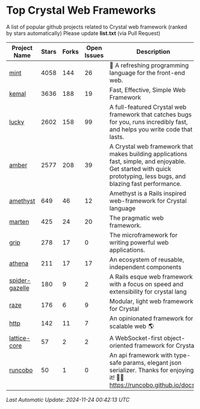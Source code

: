 # Top Crystal Web Frameworks

A list of popular github projects related to Crystal web framework (ranked by stars automatically)
Please update **list.txt** (via Pull Request)

| Project Name | Stars | Forks | Open Issues | Description | Last Commit |
| ------------ | ----- | ----- | ----------- | ----------- | ----------- |
| [mint](https://github.com/mint-lang/mint) |4058|144|26|🍃 A refreshing programming language for the front-end web.|2024-11-23T11:21:22Z|
| [kemal](https://github.com/kemalcr/kemal) |3636|188|19|Fast, Effective, Simple Web Framework|2024-10-28T10:55:56Z|
| [lucky](https://github.com/luckyframework/lucky) |2602|158|99|A full-featured Crystal web framework that catches bugs for you, runs incredibly fast, and helps you write code that lasts.|2024-11-03T15:50:25Z|
| [amber](https://github.com/amberframework/amber) |2577|208|39|A Crystal web framework that makes building applications fast, simple, and enjoyable. Get started with quick prototyping, less bugs, and blazing fast performance.|2023-11-25T01:17:47Z|
| [amethyst](https://github.com/amethyst-framework/amethyst) |649|46|12|Amethyst is a Rails inspired web-framework for Crystal language|2018-02-10T19:35:15Z|
| [marten](https://github.com/martenframework/marten) |425|24|20|The pragmatic web framework.|2024-11-22T01:19:03Z|
| [grip](https://github.com/grip-framework/grip) |278|17|0|The microframework for writing powerful web applications.|2024-10-22T12:57:26Z|
| [athena](https://github.com/athena-framework/athena) |211|17|17|An ecosystem of reusable, independent components|2024-11-19T13:55:17Z|
| [spider-gazelle](https://github.com/spider-gazelle/spider-gazelle) |180|9|2|A Rails esque web framework with a focus on speed and extensibility for crystal lang|2024-11-01T22:33:07Z|
| [raze](https://github.com/samueleaton/raze) |176|6|9|Modular, light web framework for Crystal|2021-01-02T01:20:01Z|
| [http](https://github.com/onyxframework/http) |142|11|7|An opinionated framework for scalable web 🌎|2019-08-13T09:00:30Z|
| [lattice-core](https://github.com/jasonl99/lattice-core) |57|2|2|A WebSocket-first object-oriented framework for Crystal|2017-03-31T23:57:57Z|
| [runcobo](https://github.com/runcobo/runcobo) |50|1|0|An api framework with type-safe params, elegant json serializer. Thanks for enjoying it! 👻👻 https://runcobo.github.io/docs/|2022-03-16T06:43:35Z|

*Last Automatic Update: 2024-11-24 00:42:13 UTC*